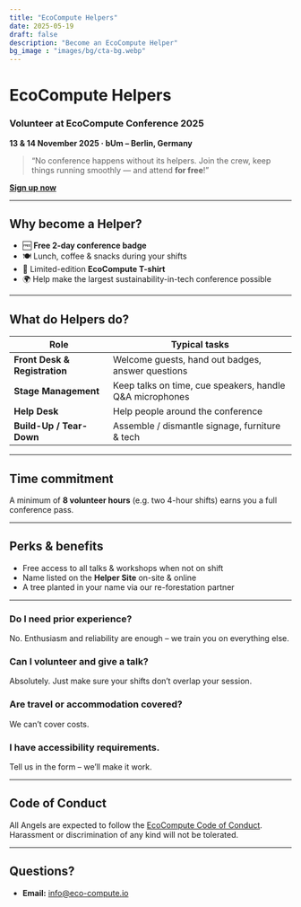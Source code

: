 ```yaml
---
title: "EcoCompute Helpers"
date: 2025-05-19
draft: false
description: "Become an EcoCompute Helper"
bg_image : "images/bg/cta-bg.webp"
---
```


<!-- ─────────────────────────── Hero ─────────────────────────── -->
# EcoCompute Helpers
### Volunteer at EcoCompute Conference 2025
**13 & 14 November 2025 · bUm – Berlin, Germany**

> “No conference happens without its helpers. Join the crew, keep things running smoothly — and attend **for free**!”

[**Sign up now**](mailto:info@eco-compute.io)

---

<!-- ──────────────────────── Why volunteer? ─────────────────────── -->
## Why become a Helper?

* 🆓 **Free 2-day conference badge**
* 🍽️ Lunch, coffee & snacks during your shifts
* 👕 Limited-edition **EcoCompute T-shirt**
* 🌍 Help make the largest sustainability-in-tech conference possible

---

<!-- ───────────────────────── Your missions ─────────────────────── -->
## What do Helpers do?

| Role | Typical tasks |
|------|---------------|
| **Front Desk & Registration** | Welcome guests, hand out badges, answer questions |
| **Stage Management** | Keep talks on time, cue speakers, handle Q&A microphones |
| **Help Desk** | Help people around the conference |
| **Build-Up / Tear-Down** | Assemble / dismantle signage, furniture & tech |

---

<!-- ──────────────────────── Time commitment ────────────────────── -->
## Time commitment

A minimum of **8 volunteer hours** (e.g. two 4-hour shifts) earns you a full conference pass.

---

<!-- ─────────────────────────── Perks ──────────────────────────── -->
## Perks & benefits

* Free access to all talks & workshops when not on shift
* Name listed on the **Helper Site** on-site & online
* A tree planted in your name via our re-forestation partner

---

### Do I need prior experience?
No. Enthusiasm and reliability are enough – we train you on everything else.

### Can I volunteer **and** give a talk?
Absolutely. Just make sure your shifts don’t overlap your session.

### Are travel or accommodation covered?
We can’t cover costs.

### I have accessibility requirements.
Tell us in the form – we’ll make it work.

---

<!-- ─────────────────────── Code of Conduct ────────────────────── -->
## Code of Conduct

All Angels are expected to follow the [EcoCompute Code of Conduct](/code-of-conduct). Harassment or discrimination of any kind will not be tolerated.

---

<!-- ────────────────────────── Contact ─────────────────────────── -->
## Questions?

* **Email:** [info@eco-compute.io](mailto:info@eco-compute.io)

